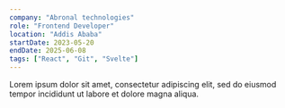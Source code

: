 ```yaml
---
company: "Abronal technologies"
role: "Frontend Developer"
location: "Addis Ababa"
startDate: 2023-05-20
endDate: 2025-06-08
tags: ["React", "Git", "Svelte"]
---
```


Lorem ipsum dolor sit amet, consectetur adipiscing elit, sed do eiusmod tempor incididunt ut labore et dolore magna aliqua.
